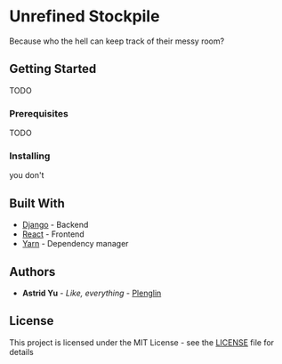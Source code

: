 # Unrefined Stockpile

Because who the hell can keep track of their messy room?

## Getting Started

TODO

### Prerequisites

TODO

### Installing

you don't

## Built With

  * [Django](https://www.djangoproject.com/) - Backend
  * [React](https://reactjs.org/) - Frontend
  * [Yarn](https://yarnpkg.com/lang/en/) - Dependency manager

## Authors

* **Astrid Yu** - _Like, everything_ - [Plenglin](https://github.com/Plenglin)

## License

This project is licensed under the MIT License - see the [LICENSE](LICENSE) file for details


